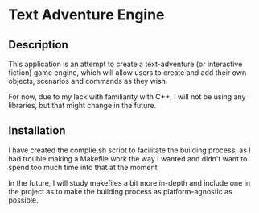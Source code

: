 # Text Adventure Engine


## Description

This application is an attempt to create a text-adventure (or interactive fiction) game engine, which will allow users to create and add their own objects, scenarios and commands as they wish.

For now, due to my lack with familiarity with C++, I will not be using any libraries, but that might change in the future.

## Installation

I have created the complie.sh script to facilitate the building process, as I had trouble making a Makefile work the way I wanted and didn't want to spend too much time into that at the moment

In the future, I will study makefiles a bit more in-depth and include one in the project as to make the building process as platform-agnostic as possible.
